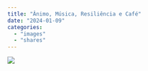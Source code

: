 ```yaml
---
title: "Ânimo, Música, Resiliência e Café"
date: "2024-01-09"
categories: 
  - "images"
  - "shares"
---
```


![](poragora.png)